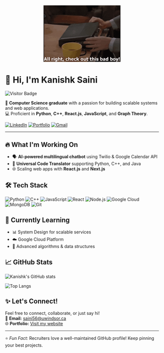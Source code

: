 <p align="center">
  <img src="https://github.com/Kanishk1604/Kanishk1604/blob/main/chandler-laptop.gif" alt="banner" width="50%" />
</p>

# 👋 Hi, I'm Kanishk Saini

![Visitor Badge](https://komarev.com/ghpvc/?username=Kanishk1604&label=Profile%20views&color=0e75b6&style=flat)

🚀 **Computer Science graduate** with a passion for building scalable systems and web applications.  
💻 Proficient in **Python**, **C++**, **React.js**, **JavaScript**, and **Graph Theory**.

[![LinkedIn](https://img.shields.io/badge/-LinkedIn-blue?style=flat-square&logo=linkedin&logoColor=white&link=https://www.linkedin.com/in/kanishk-saini-/)](https://www.linkedin.com/in/kanishk-saini-/)
[![Portfolio](https://img.shields.io/badge/Portfolio-website-green?style=flat-square&logo=google-chrome&logoColor=white&link=https://personalportfolio-two-mocha.vercel.app/)](https://personalportfolio-two-mocha.vercel.app/)
[![Gmail](https://img.shields.io/badge/Email-saini56@uwindsor.ca-red?style=flat-square&logo=gmail&logoColor=white)](mailto:saini56@uwindsor.ca)

---

## 🔥 What I'm Working On
- 🗣️ **AI-powered multilingual chatbot** using Twilio & Google Calendar API
- 🔁 **Universal Code Translator** supporting Python, C++, and Java
- 🌐 Scaling web apps with **React.js** and **Next.js**

## 🛠️ Tech Stack
![Python](https://img.shields.io/badge/-Python-05122A?style=flat&logo=python)
![C++](https://img.shields.io/badge/-C++-05122A?style=flat&logo=c%2B%2B&logoColor=blue)
![JavaScript](https://img.shields.io/badge/-JavaScript-05122A?style=flat&logo=javascript)
![React](https://img.shields.io/badge/-React-05122A?style=flat&logo=react)
![Node.js](https://img.shields.io/badge/-Node.js-05122A?style=flat&logo=node.js)
![Google Cloud](https://img.shields.io/badge/-Google%20Cloud-05122A?style=flat&logo=google-cloud)
![MongoDB](https://img.shields.io/badge/-MongoDB-05122A?style=flat&logo=mongodb)
![Git](https://img.shields.io/badge/-Git-05122A?style=flat&logo=git)

## 🌱 Currently Learning
- 📊 System Design for scalable services
- ☁️ Google Cloud Platform
- 🤖 Advanced algorithms & data structures

## 📈 GitHub Stats

![Kanishk's GitHub stats](https://github-readme-stats.vercel.app/api?username=Kanishk1604&show_icons=true&theme=gradient&count_private=true&hide_rank=false)

![Top Langs](https://github-readme-stats.vercel.app/api/top-langs/?username=Kanishk1604&layout=compact&theme=gradient)

## ✨ Let's Connect!
Feel free to connect, collaborate, or just say hi!  
📩 **Email:** [saini56@uwindsor.ca](mailto:saini56@uwindsor.ca)  
🌐 **Portfolio:** [Visit my website](https://personalportfolio-two-mocha.vercel.app/)

---

⭐️ _Fun Fact:_ Recruiters love a well-maintained GitHub profile! Keep pinning your best projects.


